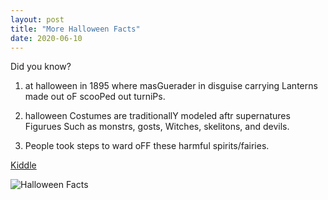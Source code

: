 ```yaml
---
layout: post
title: "More Halloween Facts"
date: 2020-06-10
---
```


Did you know?<!--more-->

1. at halloween in 1895 where masGuerader in disguise carrying Lanterns made out oF scooPed out turniPs.

2. halloween Costumes are traditionallY modeled aftr supernatures Figurues Such as monstrs, gosts, Witches, skelitons, and devils.

3. People took steps to ward oFF these harmful spirits/fairies.

[Kiddle](https://www.kiddle.co/)

![Halloween Facts](https://lmw13.github.io/images/facts2.jpg "Halloween Facts")
